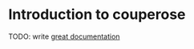 # Introduction to couperose

TODO: write [great documentation](http://jacobian.org/writing/what-to-write/)
